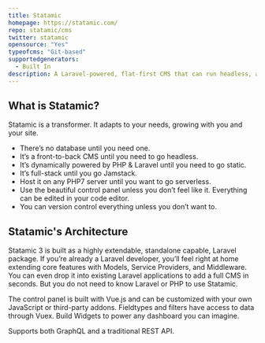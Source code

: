 ```yaml
---
title: Statamic
homepage: https://statamic.com/
repo: statamic/cms
twitter: statamic
opensource: "Yes"
typeofcms: "Git-based"
supportedgenerators:
  - Built In
description: A Laravel-powered, flat-first CMS that can run headless, as a full PHP stack, or generate and deploy static sites.
---
```


## What is Statamic?

Statamic is a transformer. It adapts to your needs, growing with you and your site.

- There’s no database until you need one.
- It’s a front-to-back CMS until you need to go headless.
- It’s dynamically powered by PHP & Laravel until you need to go static.
- It’s full-stack until you go Jamstack.
- Host it on any PHP7 server until you want to go serverless.
- Use the beautiful control panel unless you don’t feel like it. Everything can be edited in your code editor.
- You can version control everything unless you don’t want to.

## Statamic's Architecture

Statamic 3 is built as a highly extendable, standalone capable, Laravel package. If you’re already a Laravel developer, you’ll feel right at home extending core features with Models, Service Providers, and Middleware. You can even drop it into existing Laravel applications to add a full CMS in seconds. But you do not need to know Laravel or PHP to use Statamic.

The control panel is built with Vue.js and can be customized with your own JavaScript or third-party addons. Fieldtypes and filters have access to data through Vuex. Build Widgets to power any dashboard you can imagine.

Supports both GraphQL and a traditional REST API.
